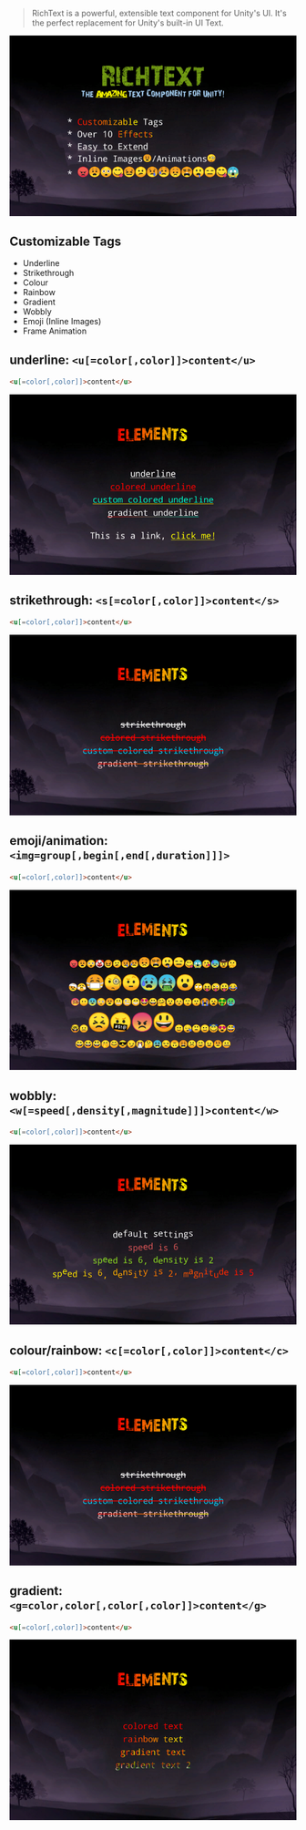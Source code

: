 > RichText is a powerful, extensible text component for Unity's UI.
> It's the perfect replacement for Unity's built-in UI Text.

![RichText](/Screenshots/Screenshots-1.png)

## Customizable Tags

- Underline
- Strikethrough
- Colour
- Rainbow
- Gradient
- Wobbly
- Emoji (Inline Images)
- Frame Animation

## underline: `<u[=color[,color]]>content</u>`
```html
<u[=color[,color]]>content</u>
```
![RichText](/Screenshots/Screenshots-2.png)

## strikethrough: `<s[=color[,color]]>content</s>`
```html
<u[=color[,color]]>content</u>
```
![RichText](/Screenshots/Screenshots-3.png)

## emoji/animation: `<img=group[,begin[,end[,duration]]]>`
```html
<u[=color[,color]]>content</u>
```
![RichText](/Screenshots/Screenshots-6.png)

## wobbly: `<w[=speed[,density[,magnitude]]]>content</w>`
```html
<u[=color[,color]]>content</u>
```
![RichText](/Screenshots/Screenshots-5.png)

## colour/rainbow: `<c[=color[,color]]>content</c>`
```html
<u[=color[,color]]>content</u>
```
![RichText](/Screenshots/Screenshots-3.png)

## gradient: `<g=color,color[,color[,color]]>content</g>`
```html
<u[=color[,color]]>content</u>
```
![RichText](/Screenshots/Screenshots-4.png)
